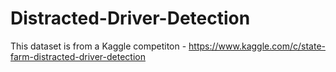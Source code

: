 # Distracted-Driver-Detection

This dataset is from a Kaggle competiton - https://www.kaggle.com/c/state-farm-distracted-driver-detection
